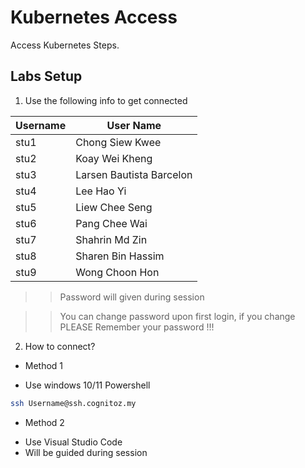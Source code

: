 # Kubernetes Access

Access Kubernetes Steps.

## Labs Setup 

1. Use the following info to get connected


| Username | User Name                |
|----------|--------------------------|
| stu1     | Chong Siew Kwee          |
| stu2     | Koay Wei Kheng           |
| stu3     | Larsen Bautista Barcelon |
| stu4     | Lee Hao Yi               |
| stu5     | Liew Chee Seng           |
| stu6     | Pang Chee Wai            |
| stu7     | Shahrin Md Zin           |
| stu8     | Sharen Bin Hassim        |
| stu9     | Wong Choon Hon           |


>> Password will given during session

>> You can change password upon first login, if you change PLEASE Remember your password !!!

2. How to connect?
* Method 1 
- Use windows 10/11 Powershell 
```sh 
ssh Username@ssh.cognitoz.my
```

* Method 2 
- Use Visual Studio Code 
- Will be guided during session 